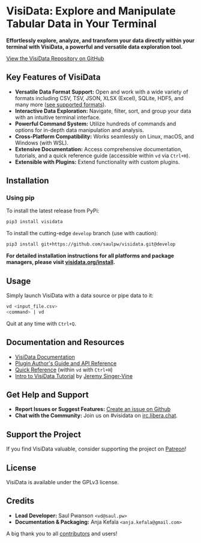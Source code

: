 # VisiData: Explore and Manipulate Tabular Data in Your Terminal

**Effortlessly explore, analyze, and transform your data directly within your terminal with VisiData, a powerful and versatile data exploration tool.** 

[View the VisiData Repository on GitHub](https://github.com/saulpw/visidata)

## Key Features of VisiData

*   **Versatile Data Format Support:** Open and work with a wide variety of formats including CSV, TSV, JSON, XLSX (Excel), SQLite, HDF5, and many more ([see supported formats](https://visidata.org/formats)).
*   **Interactive Data Exploration:** Navigate, filter, sort, and group your data with an intuitive terminal interface.
*   **Powerful Command System:** Utilize hundreds of commands and options for in-depth data manipulation and analysis.
*   **Cross-Platform Compatibility:** Works seamlessly on Linux, macOS, and Windows (with WSL).
*   **Extensive Documentation:** Access comprehensive documentation, tutorials, and a quick reference guide (accessible within `vd` via `Ctrl+H`).
*   **Extensible with Plugins:** Extend functionality with custom plugins.

## Installation

### Using pip

To install the latest release from PyPi:

```bash
pip3 install visidata
```

To install the cutting-edge `develop` branch (use with caution):

```bash
pip3 install git+https://github.com/saulpw/visidata.git@develop
```

**For detailed installation instructions for all platforms and package managers, please visit [visidata.org/install](https://visidata.org/install).**

## Usage

Simply launch VisiData with a data source or pipe data to it:

```bash
vd <input_file.csv>
<command> | vd
```

Quit at any time with `Ctrl+Q`.

## Documentation and Resources

*   [VisiData Documentation](https://visidata.org/docs)
*   [Plugin Author's Guide and API Reference](https://visidata.org/docs/api)
*   [Quick Reference](https://visidata.org/man) (within `vd` with `Ctrl+H`)
*   [Intro to VisiData Tutorial](https://jsvine.github.io/intro-to-visidata/) by [Jeremy Singer-Vine](https://www.jsvine.com/)

## Get Help and Support

*   **Report Issues or Suggest Features:** [Create an issue on Github](https://github.com/saulpw/visidata/issues)
*   **Chat with the Community:** Join us on #visidata on [irc.libera.chat](https://libera.chat/).

## Support the Project

If you find VisiData valuable, consider supporting the project on [Patreon](https://www.patreon.com/saulpw)!

## License

VisiData is available under the GPLv3 license.

## Credits

*   **Lead Developer:** Saul Pwanson `<vd@saul.pw>`
*   **Documentation & Packaging:** Anja Kefala `<anja.kefala@gmail.com>`

A big thank you to all [contributors](https://visidata.org/credits/) and users!